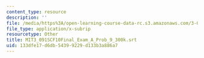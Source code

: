 ```yaml
---
content_type: resource
description: ''
file: /media/https%3A/open-learning-course-data-rc.s3.amazonaws.com/3-091sc-introduction-to-solid-state-chemistry-fall-2010/133dfe17d6db54399229d133b3a886a7_MIT3_091SCF10Final_Exam_A_Prob_9_300k.vtt
file_type: application/x-subrip
resourcetype: Other
title: MIT3_091SCF10Final_Exam_A_Prob_9_300k.srt
uid: 133dfe17-d6db-5439-9229-d133b3a886a7
---
```

